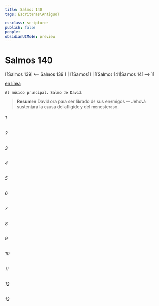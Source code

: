 ```yaml
---
title: Salmos 140
tags: Escrituras\AntiguoT

cssclass: scriptures
publish: false
people:
obsidianUIMode: preview
---
```


# Salmos 140
[[Salmos 139| <-- Salmos 139]] | [[Salmos]] | [[Salmos 141|Salmos 141 --> ]]

[en línea](https://churchofjesuschrist.org/study/scriptures/ot/ps/140?lang=spa)

```
Al músico principal. Salmo de David.
```

> __Resumen__
David ora para ser librado de sus enemigos — Jehová sustentará la causa del afligido y del menesteroso.

###### 1 


###### 2 


###### 3 


###### 4 


###### 5 


###### 6 


###### 7 


###### 8 


###### 9 


###### 10 


###### 11 


###### 12 


###### 13 


